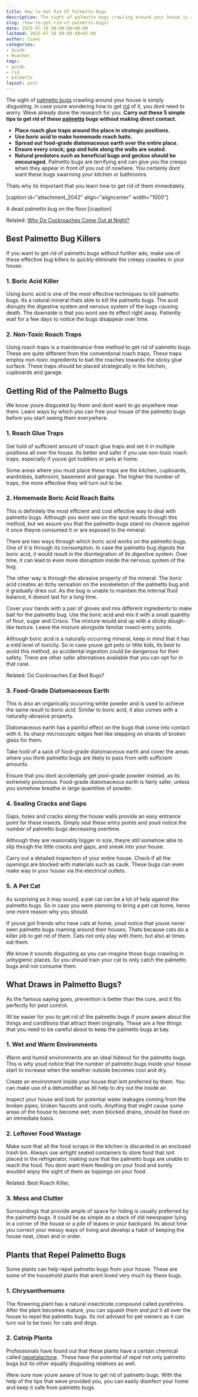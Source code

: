 ```yaml
---
title: How to Get Rid Of Palmetto Bugs
description: The sight of palmetto bugs crawling around your house is simply disgusting. In case youre wondering how to get rid of it, you dont need to worry.
slug: /how-to-get-rid-of-palmetto-bugs/
date: 2025-07-10 00:00:00+00:00
lastmod: 2025-07-10 00:00:00+03:00
author: Isaac
categories:
- Guide
- Roaches
tags:
- guide
- rid
- palmetto
layout: post
---
```

The sight of
[palmetto bugs](https://en.wikipedia.org/wiki/Florida_woods_cockroach)
crawling around your house is simply disgusting. In case youre wondering how to get [rid](https://pestpolicy.com/how-to-get-rid-of-brown-recluse-spiders/) of it, you dont need to worry. Weve already done the research for you.
**Carry out these 5 simple tips to get rid of these [palmetto](https://pestpolicy.com/cockroach-vs-palmetto-bug/) bugs without making direct contact.**
- **Place roach glue traps around the place in strategic positions.**
- **Use boric acid to make homemade roach baits.**
- **Spread out food-grade diatomaceous earth over the entire place.**
- **Ensure every crack; gap and hole along the walls are sealed.**
- **Natural predators such as beneficial bugs and geckos should be encouraged.**
Palmetto bugs are terrifying and can give you the creeps when they appear in front of you out of nowhere. You certainly dont want these bugs swarming your kitchen or bathrooms.

Thats why its important that you learn how to get rid of them immediately.

[caption id="attachment_2042" align="aligncenter" width="1000"]

A dead palmetto bug on the floor.[/caption]

Related:
[Why Do Cockroaches Come Out at Night?](https://pestpolicy.com/why-do-cockroaches-come-out-at-night/)
## Best Palmetto Bug Killers
If you want to get rid of palmetto bugs without further ado, make use of these effective bug killers to quickly eliminate the creepy crawlies in your house.
### 1. Boric Acid Killer
Using boric acid is one of the most effective techniques to kill palmetto bugs. Its a natural mineral thats able to kill the palmetto bugs. The acid disrupts the digestive system and nervous system of the bugs causing death. The downside is that you wont see its effect right away. Patiently wait for a few days to notice the bugs disappear over time.
### 2. Non-Toxic Roach Traps
Using roach traps is a maintenance-free method to get rid of palmetto bugs. These are quite different from the conventional roach traps. These traps employ non-toxic ingredients to bait the roaches towards the sticky glue surface. These traps should be placed strategically in the kitchen, cupboards and garage.
## Getting Rid of the Palmetto Bugs
We know youre disgusted by them and dont want to go anywhere near them. Learn ways by which you can free your house of the palmetto bugs before you start seeing them everywhere.
### 1. Roach Glue Traps
Get hold of sufficient amount of roach glue traps and set it in multiple positions all over the house. Its better and safer if you use non-toxic roach traps, especially if youve got toddlers or pets at home.

Some areas where you must place these traps are the kitchen, cupboards, wardrobes, bathroom, basement and garage. The higher the number of traps, the more effective they will turn out to be.
### 2. Homemade Boric Acid Roach Baits
This is definitely the most efficient and cost effective way to deal with palmetto bugs. Although you wont see on the spot results through this method, but we assure you that the palmetto bugs stand no chance against it once theyve consumed it or are exposed to the mineral.

There are two ways through which boric acid works on the palmetto bugs. One of it is through its consumption. In case the palmetto bug digests the boric acid, it would result in the disintegration of its digestive system. Over time, it can lead to even more disruption inside the nervous system of the bug.

The other way is through the abrasive property of the mineral. The boric acid creates an itchy sensation on the exoskeleton of the palmetto bug and it gradually dries out. As the bug is unable to maintain the internal fluid balance, it doesnt last for a long time.

Cover your hands with a pair of gloves and mix different ingredients to make bait for the palmetto bug. Use the boric acid and mix it with a small quantity of flour, sugar and Crisco. The mixture would end up with a sticky dough-like texture. Leave the mixture alongside familiar insect-entry points.

Although boric acid is a naturally occurring mineral, keep in mind that it has a mild level of toxicity. So in case youve got pets or little kids, its best to avoid this method, as accidental ingestion could be dangerous for their safety. There are other safer alternatives available that you can opt for in that case.

Related:
Do Cockroaches Eat Bed Bugs?
### 3. Food-Grade Diatomaceous Earth
This is also an organically occurring white powder and is used to achieve the same result to boric acid. Similar to boric acid, it also comes with a naturally-abrasive property.

Diatomaceous earth has a painful effect on the bugs that come into contact with it. Its sharp microscopic edges feel like stepping on shards of broken glass for them.

Take hold of a sack of food-grade diatomaceous earth and cover the areas where you think palmetto bugs are likely to pass from with sufficient amounts.

Ensure that you dont accidentally get pool-grade powder instead, as its extremely poisonous. Food-grade diatomaceous earth is fairly safer, unless you somehow breathe in large quantities of powder.
### 4. Sealing Cracks and Gaps
Gaps, holes and cracks along the house walls provide an easy entrance point for these insects. Simply seal these entry points and youd notice the number of palmetto bugs decreasing overtime.

Although they are reasonably bigger in size, theyre still somehow able to slip though the little cracks and gaps, and sneak into your house.

Carry out a detailed inspection of your entire house. Check if all the openings are blocked with materials such as caulk. These bugs can even make way in your house via the electrical outlets.
### 5. A Pet Cat
As surprising as it may sound, a pet cat can be a lot of help against the palmetto bugs. So in case you were planning to bring a pet cat home, heres one more reason why you should.

If youve got friends who have cats at home, youd notice that youve never seen palmetto bugs roaming around their houses. Thats because cats do a killer job to get rid of them. Cats not only play with them, but also at times eat them.

We know it sounds disgusting as you can imagine those bugs crawling in unhygienic places. So you should train your cat to only catch the palmetto bugs and not consume them.
## What Draws in Palmetto Bugs?
As the famous saying goes, prevention is better than the cure, and it fits perfectly for pest control.

Itll be easier for you to get rid of the palmetto bugs if youre aware about the things and conditions that attract them originally. These are a few things that you need to be careful about to keep the palmetto bugs at bay.
### 1. Wet and Warm Environments
Warm and humid environments are an ideal hideout for the palmetto bugs. This is why youd notice that the number of palmetto bugs inside your house start to increase when the weather outside becomes cool and dry.

Create an environment inside your house that isnt preferred by them. You can make use of a dehumidifier as itll help to dry out the inside air.

Inspect your house and look for potential water leakages coming from the broken pipes, broken faucets and roofs. Anything that might cause some areas of the house to become wet; even blocked drains, should be fixed on an immediate basis.
### 2. Leftover Food Wastage
Make sure that all the food scraps in the kitchen is discarded in an enclosed trash bin. Always use airtight sealed containers to store food that isnt placed in the refrigerator, making sure that the palmetto bugs are unable to reach the food. You dont want them feeding on your food and surely wouldnt enjoy the sight of them as toppings on your food.

Related:
Best Roach Killer,
### 3. Mess and Clutter
Surroundings that provide ample of space for hiding is usually preferred by the palmetto bugs. It could be as simple as a stack of old newspaper lying in a corner of the house or a pile of leaves in your backyard. Its about time you correct your messy ways of living and develop a habit of keeping the house neat, clean and in order.
## Plants that Repel Palmetto Bugs
Some plants can help repel palmetto bugs from your house. These are some of the household plants that arent loved very much by these bugs.
### **1. Chrysanthemums**
The flowering plant has a natural insecticide compound called pyrethrins. After the plant becomes mature, you can squash them and put it all over the house to repel the palmetto bugs. Its not advised for pet owners as it can turn out to be toxic for cats and dogs.
### **2. Catnip Plants**
Professionals have found out that these plants have a certain chemical called
[nepetalactone](https://www.sciencedaily.com/releases/1999/08/990827071500.htm)
. These have the potential of repel not only palmetto bugs but its other equally disgusting relatives as well.

Were sure now youre aware of how to get rid of palmetto bugs. With the help of the tips that weve provided you, you can easily disinfect your home and keep it safe from palmetto bugs.
